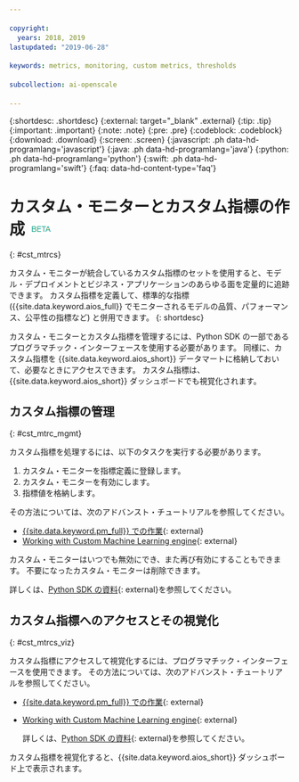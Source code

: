 ```yaml
---

copyright:
  years: 2018, 2019
lastupdated: "2019-06-28"

keywords: metrics, monitoring, custom metrics, thresholds

subcollection: ai-openscale

---
```


{:shortdesc: .shortdesc}
{:external: target="_blank" .external}
{:tip: .tip}
{:important: .important}
{:note: .note}
{:pre: .pre}
{:codeblock: .codeblock}
{:download: .download}
{:screen: .screen}
{:javascript: .ph data-hd-programlang='javascript'}
{:java: .ph data-hd-programlang='java'}
{:python: .ph data-hd-programlang='python'}
{:swift: .ph data-hd-programlang='swift'}
{:faq: data-hd-content-type='faq'}

# カスタム・モニターとカスタム指標の作成 ![ベータ・タグ](images/beta.png)
{: #cst_mtrcs}

カスタム・モニターが統合しているカスタム指標のセットを使用すると、モデル・デプロイメントとビジネス・アプリケーションのあらゆる面を定量的に追跡できます。 カスタム指標を定義して、標準的な指標 ({{site.data.keyword.aios_full}} でモニターされるモデルの品質、パフォーマンス、公平性の指標など) と併用できます。
{: shortdesc}

カスタム・モニターとカスタム指標を管理するには、Python SDK の一部であるプログラマチック・インターフェースを使用する必要があります。 同様に、カスタム指標を {{site.data.keyword.aios_short}} データマートに格納しておいて、必要なときにアクセスできます。 カスタム指標は、{{site.data.keyword.aios_short}} ダッシュボードでも視覚化されます。

## カスタム指標の管理
{: #cst_mtrc_mgmt}

カスタム指標を処理するには、以下のタスクを実行する必要があります。

1. カスタム・モニターを指標定義に登録します。
2. カスタム・モニターを有効にします。
3. 指標値を格納します。

その方法については、次のアドバンスト・チュートリアルを参照してください。

- [{{site.data.keyword.pm_full}} での作業](https://github.com/pmservice/ai-openscale-tutorials/blob/master/notebooks/Watson%20OpenScale%20and%20Watson%20ML%20Engine.ipynb){: external}
- [Working with Custom Machine Learning engine](https://github.com/pmservice/ai-openscale-tutorials/blob/master/notebooks/AI%20OpenScale%20and%20Custom%20ML%20Engine.ipynb){: external}

カスタム・モニターはいつでも無効にでき、また再び有効にすることもできます。 不要になったカスタム・モニターは削除できます。

詳しくは、[Python SDK の資料](http://ai-openscale-python-client.mybluemix.net/){: external}を参照してください。

## カスタム指標へのアクセスとその視覚化
{: #cst_mtrcs_viz}

カスタム指標にアクセスして視覚化するには、プログラマチック・インターフェースを使用できます。 その方法については、次のアドバンスト・チュートリアルを参照してください。

- [{{site.data.keyword.pm_full}} での作業](https://github.com/pmservice/ai-openscale-tutorials/blob/master/notebooks/Watson%20OpenScale%20and%20Watson%20ML%20Engine.ipynb){: external}
- [Working with Custom Machine Learning engine](https://github.com/pmservice/ai-openscale-tutorials/blob/master/notebooks/AI%20OpenScale%20and%20Custom%20ML%20Engine.ipynb){: external}

   詳しくは、[Python SDK の資料](http://ai-openscale-python-client.mybluemix.net/){: external}を参照してください。

カスタム指標を視覚化すると、{{site.data.keyword.aios_short}} ダッシュボード上で表示されます。
